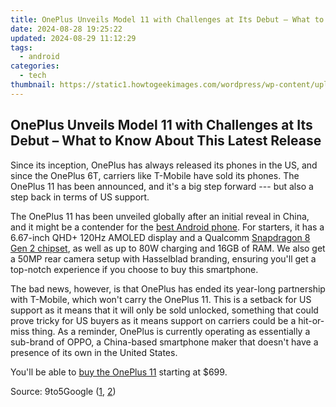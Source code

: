 ```yaml
---
title: OnePlus Unveils Model 11 with Challenges at Its Debut – What to Know About This Latest Release
date: 2024-08-28 19:25:22
updated: 2024-08-29 11:12:29
tags:
  - android
categories:
  - tech
thumbnail: https://static1.howtogeekimages.com/wordpress/wp-content/uploads/2023/02/OnePlus-11-global-launch-2-1.jpg
---
```


## OnePlus Unveils Model 11 with Challenges at Its Debut – What to Know About This Latest Release

Since its inception, OnePlus has always released its phones in the US, and since the OnePlus 6T, carriers like T-Mobile have sold its phones. The OnePlus 11 has been announced, and it's a big step forward --- but also a step back in terms of US support.

 The OnePlus 11 has been unveiled globally after an initial reveal in China, and it might be a contender for the [best Android phone](https://twitter-videos.techidaily.com/hot-takes-highlight-twitters-trending-topics-for-2024/). For starters, it has a 6.67-inch QHD+ 120Hz AMOLED display and a Qualcomm [Snapdragon 8 Gen 2 chipset](https://visual-screen-recording.techidaily.com/new-your-essential-list-of-free-high-quality-online-meeting-software-for-2024/), as well as up to 80W charging and 16GB of RAM. We also get a 50MP rear camera setup with Hasselblad branding, ensuring you'll get a top-notch experience if you choose to buy this smartphone.

 The bad news, however, is that OnePlus has ended its year-long partnership with T-Mobile, which won't carry the OnePlus 11\. This is a setback for US support as it means that it will only be sold unlocked, something that could prove tricky for US buyers as it means support on carriers could be a hit-or-miss thing. As a reminder, OnePlus is currently operating as essentially a sub-brand of OPPO, a China-based smartphone maker that doesn't have a presence of its own in the United States.

 You'll be able to [buy the OnePlus 11](https://onepluscom.pxf.io/c/5597632/916678/12532?subId1=UUhtgUeUpU202713&subId2=ehtg&u=https%3A%2F%2Fwww.oneplus.com%2Fus%2Foneplus-11%3Fsku%3D5011102228) starting at $699.

 Source: 9to5Google ([1](https://9to5google.com/2023/02/07/oneplus-11-launches-globally/), [2](https://9to5google.com/2023/02/07/oneplus-11-t-mobile/))

<ins class="adsbygoogle"
     style="display:block"
     data-ad-format="autorelaxed"
     data-ad-client="ca-pub-7571918770474297"
     data-ad-slot="1223367746"></ins>



<ins class="adsbygoogle"
     style="display:block"
     data-ad-client="ca-pub-7571918770474297"
     data-ad-slot="8358498916"
     data-ad-format="auto"
     data-full-width-responsive="true"></ins>
